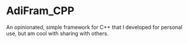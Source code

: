 # AdiFram_CPP
An opinionated, simple framework for C++ that I developed for personal use, but am cool with sharing with others. 
